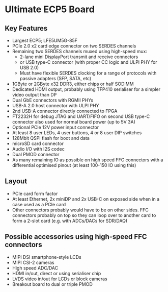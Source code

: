 # Ultimate ECP5 Board

## Key Features
 - Largest ECP5; LFE5UM5G-85F
 - PCIe 2.0 x2 card edge connector on two SERDES channels
 - Remaining two SERDES channels muxed using high-speed mux:
   - 2-lane mini DisplayPort transmit and receive connectors
   - or USB type-C connector (with proper CC logic and ULPI PHY for USB 2.0)
   - Must have flexible SERDES clocking for a range of protocols with passive adapters (SFP, SATA, etc) 
 - 1GByte or 2GByte x32 DDR3, either chips or half SODIMM
 - Dedicated HDMI output, probably using TFP410 serialiser for a simpler video output than DP
 - Dual GbE connectors with RGMII PHYs
 - USB-A 2.0 host connector with ULPI PHY
 - 2nd USB-A connector directly connected to FPGA
 - FT2232H for debug JTAG and UART/FIFO on second USB type-C connector also used for normal board power (up to 5V 3A)
 - Optional PCIe 12V power input connector
 - At least 8 user LEDs, 4 user buttons, 4 or 8 user DIP switches
 - 128Mbit QSPI flash for boot and data
 - microSD card connector
 - Audio I/O with I2S codec
 - Dual PMOD connector
 - As many remaining IO as possible on high speed FFC connectors with a differential optimised pinout (at least 100-150 IO using this)

## Layout
 - PCIe card form factor
 - At least Ethernet, 2x miniDP and 2x USB-C on exposed side when in a case used as a PCIe card 
 - Other connectors probably would have to be on other sides. FFC connectors probably on top so they can loop over to another card to form a 2-slot card (e.g. with ADCs/DACs for SDR/DAQ)

## Possible accessories using high-speed FFC connectors
 - MIPI DSI smartphone-style LCDs
 - MIPI CSI-2 cameras
 - High speed ADC/DAC
 - HDMI in/out, direct or using serialiser chip
 - LVDS video in/out for LCDs or block cameras
 - Breakout board to dual or triple PMOD

